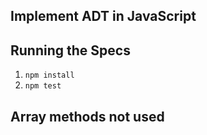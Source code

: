 ## Implement ADT in JavaScript

## Running the Specs

1. `npm install`
2. `npm test`

## Array methods not used
